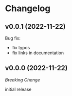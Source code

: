 # Changelog

## v0.0.1 (2022-11-22)

Bug fix:
* fix typos
* fix links in documentation

## v0.0.0 (2022-11-22)

*Breaking Change*

initial release
